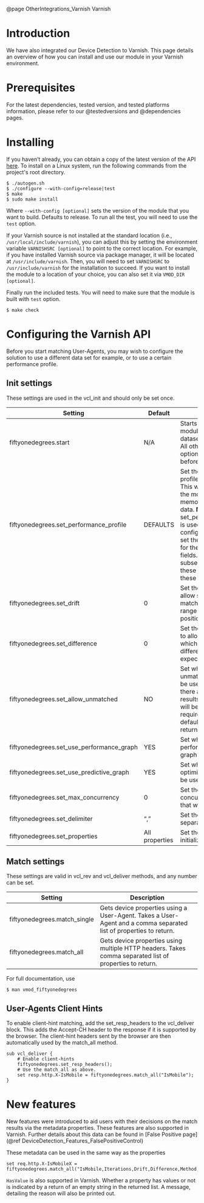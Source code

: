 @page OtherIntegrations_Varnish Varnish

# Introduction
We have also integrated our Device Detection to Varnish. This page details an overview of how you can install and use our module in your Varnish environment.

# Prerequisites

For the latest dependencies, tested version, and tested platforms information, please refer to our @testedversions and @dependencies pages.

# Installing
If you haven’t already, you can obtain a copy of the latest version of the API [here](https://github.com/51Degrees/device-detection-varnish).
To install on a Linux system, run the following commands from the project's root directory.

```
$ ./autogen.sh
$ ./configure --with-config=release|test
$ make
$ sudo make install
```

Where `--with-config [optional]` sets the version of the module that you want to build. Defaults to release. To run all the test, you will need to use the `test` option.

If your Varnish source is not installed at the standard location (i.e., `/usr/local/include/varnish`), you can adjust this by setting the environment variable `VARNISHSRC [optional]` to point to the correct location. For example, if you have installed Varnish source via package manager, it will be located at `/usr/include/varnish`. Then, you will need to set `VARNISHSRC` to `/usr/include/varnish` for the installation to succeed. If you want to install the module to a location of your choice, you can also set it via `VMOD_DIR [optional]`.

Finally run the included tests. You will need to make sure that the module is built with `test` option.

```
$ make check
```

# Configuring the Varnish API

Before you start matching User-Agents, you may wish to configure the solution to use a different data set for example, or to use a certain performance profile.

## Init settings
These settings are used in the vcl_init and should only be set once.

|Setting|Default|Description|
|---|---|---|
|fiftyonedegrees.start                    |N/A           |Starts the 51Degrees module using the dataset path provided. All other 51Degrees init options must be set before calling this.|
|fiftyonedegrees.set_performance_profile  |DEFAULTS      |Set the performance profile that will be used. This will determine how the module allocate memory and manage data. **NOTE:** the set_performance_profile is used as a base configuration, which will set the default values for the configurable fields. Any subsequence call to set these fields will override these default values.|
|fiftyonedegrees.set_drift                |0             |Set the drift value to allow sub strings to be matched in a wider range of character positions.|
|fiftyonedegrees.set_difference           |0             |Set the difference value to allow User-Agents which are slightly different to what is expected.|
|fiftyonedegrees.set_allow_unmatched      |NO            |Set whether the unmatched node should be used. `NO` means if there are no matched results, an empty string will be returned for the required property. A default string will be returned if `YES` is set.|
|fiftyonedegrees.set_use_performance_graph|YES           |Set whether performance optimized graph should be used|
|fiftyonedegrees.set_use_predictive_graph |YES           |Set whether predictive optimized graph should be used|
|fiftyonedegrees.set_max_concurrency      |0             |Set the expected concurrent requests that will be handled|
|fiftyonedegrees.set_delimiter            |“,”           |Set the delimiter to separate values with|
|fiftyonedegrees.set_properties           |All properties|Set the properties to initialize|

## Match settings
These settings are valid in vcl_rev and vcl_deliver methods, and any number can be set.

|Setting|Description|
|---|---|
|fiftyonedegrees.match_single|Gets device properties using a User-Agent. Takes a User-Agent and a comma separated list of properties to return.|
|fiftyonedegrees.match_all	 |Gets device properties using multiple HTTP headers. Takes comma separated list of properties to return.|

For full documentation, use
```
$ man vmod_fiftyonedegrees
```

## User-Agents Client Hints

To enable client-hint matching, add the set_resp_headers to the vcl_deliver block. This adds the Accept-CH header to the response if it is supported by the browser. The client-hint headers sent by the browser are then automatically used by the match_all method.
```
sub vcl_deliver {
    # Enable client-hints
    fiftyonedegrees.set_resp_headers();
    # Use the match_all as above.
    set resp.http.X-IsMobile = fiftyonedegrees.match_all("IsMobile");
}
```

# New features
New features were introduced to aid users with their decisions on the match results via the metadata properties. These features are also supported in Varnish. Further details about this data can be found in [False Positive page] (@ref DeviceDetection_Features_FalsePositiveControl)

These metadata can be used in the same way as the properties
```
set req.http.X-IsMobileX = fiftyonedegrees.match_all("IsMobile,Iterations,Drift,Difference,Method,UserAgents,MatchedNodes,DeviceId");
```

`HasValue` is also supported in Varnish. Whether a property has values or not is indicated by a return of an empty string in the returned list. A message, detailing the reason will also be printed out.

